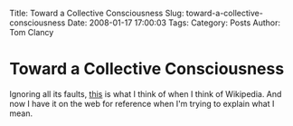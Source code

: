 Title: Toward a Collective Consciousness
Slug: toward-a-collective-consciousness
Date: 2008-01-17 17:00:03
Tags: 
Category: Posts
Author: Tom Clancy

# Toward a Collective Consciousness

Ignoring all its faults, <a href="/images/wordpress/2008/01/nexus-wikipedia.jpg" title="Nexus and the Library">this</a> is what I think of when I think of Wikipedia. And now I have it on the web for reference when I'm trying to explain what I mean.

